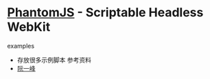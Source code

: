 # [PhantomJS](http://phantomjs.org) - Scriptable Headless WebKit
examples
- 存放很多示例脚本
参考资料
- [阮一峰](http://javascript.ruanyifeng.com/tool/phantomjs.html)

